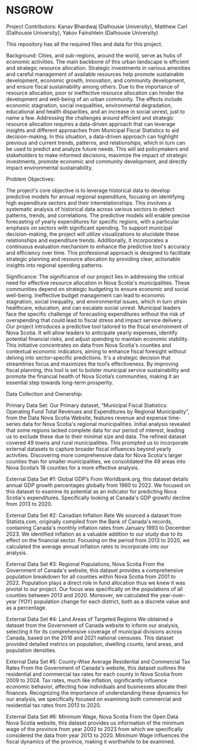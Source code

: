 # NSGROW

Project Contributors: Kanav Bhardwaj (Dalhousie University), Matthew Carl (Dalhousie University), Yakov Fainshtein (Dalhousie University)

This repository has all the required files and data for this project.

Background: Cities, and sub-regions, around the world, serve as hubs of economic activities. The main backbone of 
this urban landscape is efficient and strategic resource allocation. Strategic investments in various amenities and 
careful management of available resources help promote sustainable development, economic growth, 
innovation, and community development, and ensure fiscal sustainability among others. Due to the importance 
of resource allocation, poor or ineffective resource allocation can hinder the development and well-being of an 
urban community. The effects include economic stagnation, social inequalities, environmental degradation, 
educational and health disparities, and an increase in social unrest, just to name a few. Addressing the 
challenges around efficient and strategic resource allocation requires a data-driven approach that can leverage 
insights and different approaches from Municipal Fiscal Statistics to aid decision-making. In this situation, a 
data-driven approach can highlight previous and current trends, patterns, and relationships, which in turn can be 
used to predict and analyze future needs. This will aid policymakers and stakeholders to make informed 
decisions, maximize the impact of strategic investments, promote economic and community development, and 
directly impact environmental sustainability.

Problem Objectives:

The project's core objective is to leverage historical data to develop predictive models for annual regional 
expenditure, focusing on identifying high expenditure sectors and their interrelationships. This involves a 
systematic analysis of historical data across various sectors to detect patterns, trends, and correlations. The 
predictive models will enable precise forecasting of yearly expenditures for specific regions, with a particular 
emphasis on sectors with significant spending. To support municipal decision-making, the project will utilize 
visualizations to elucidate these relationships and expenditure trends. Additionally, it incorporates a continuous 
evaluation mechanism to enhance the predictive tool's accuracy and efficiency over time. This professional 
approach is designed to facilitate strategic planning and resource allocation by providing clear, actionable 
insights into regional spending patterns.

Significance: The significance of our project lies in addressing the critical need for effective resource allocation in 
Nova Scotia's municipalities. These communities depend on strategic budgeting to ensure economic and social 
well-being. Ineffective budget management can lead to economic stagnation, social inequality, and 
environmental issues, which in turn strain healthcare, education, and can escalate social unrest. Municipal 
leaders face the specific challenge of forecasting expenditures without the risk of overspending that could lead 
to fiscal stress and impact service delivery. Our project introduces a predictive tool tailored to the fiscal 
environment of Nova Scotia. It will allow leaders to anticipate yearly expenses, identify potential financial 
risks, and adjust spending to maintain economic stability. This initiative concentrates on data from Nova 
Scotia's counties and contextual economic indicators, aiming to enhance fiscal foresight without delving into 
sector-specific predictions. It's a strategic decision that streamlines focus and maximizes the tool’s 
effectiveness. By improving fiscal planning, this tool is set to bolster municipal service sustainability and 
promote the financial health of Nova Scotia’s communities, making it an essential step towards long-term 
prosperity.

Data Collection and Ownership:

Primary Data Set: 
Our Primary dataset, “Municipal Fiscal Statistics: Operating Fund Total Revenues and Expenditures by 
Regional Municipality”, from the Data Nova Scotia Website, features revenue and expense time-series data for 
Nova Scotia's regional municipalities. Initial analysis revealed that some regions lacked complete data for our 
period of interest, leading us to exclude these due to their minimal size and data. The refined dataset covered 49 
towns and rural municipalities. This prompted us to incorporate external datasets to capture broader fiscal 
influences beyond yearly activities. Discovering more comprehensive data for Nova Scotia's larger counties 
than for smaller municipalities, we consolidated the 49 areas into Nova Scotia’s 18 counties for a more effective 
analysis.

External Data Set #1: Global GDP’s
From Worldbank.org, this dataset details annual GDP growth percentages globally from 1960 to 2022. We 
focused on this dataset to examine its potential as an indicator for predicting Nova Scotia's expenditures. 
Specifically looking at Canada's GDP growth/ decline from 2013 to 2020. 

External Data Set #2: Canadian Inflation Rate
We sourced a dataset from Statista.com, originally compiled from the Bank of Canada's records, containing 
Canada's monthly inflation rates from January 1993 to December 2023. We identified inflation as a valuable 
addition to our study due to its effect on the financial sector. Focusing on the period from 2013 to 2020, we 
calculated the average annual inflation rates to incorporate into our analysis. 

External Data Set #3: Regional Populations, Nova Scotia
From the Government of Canada's website, this dataset provides a comprehensive population breakdown for all 
counties within Nova Scotia from 2001 to 2022. Population plays a direct role in fund allocation thus we knew 
it was pivotal to our project. Our focus was specifically on the populations of all counties between 2013 and 
2020. Moreover, we calculated the year-over-year (YOY) population change for each district, both as a discrete 
value and as a percentage.

External Data Set #4: Land Areas of Targeted Regions
We obtained a dataset from the Government of Canada website to inform our analysis, selecting it for its 
comprehensive coverage of municipal divisions across Canada, based on the 2016 and 2021 national censuses. 
This dataset provided detailed metrics on population, dwelling counts, land areas, and population densities. 

External Data Set #5: County-Wise Average Residential and Commercial Tax Rates
From the Government of Canada's website, this dataset outlines the residential and commercial tax rates for 
each county in Nova Scotia from 2009 to 2024. Tax rates, much like inflation, significantly influence economic 
behavior, affecting how individuals and businesses allocate their finances. Recognizing the importance of 
understanding these dynamics for our analysis, we specifically focused on examining both commercial and 
residential tax rates from 2013 to 2020. 

External Data Set #6: Minimum Wage, Nova Scotia
From the Open Data Nova Scotia website, this dataset provides us information of the minimum wage of the 
province from year 2002 to 2023 from which we specifically considered the data from year 2013 to 2020. 
Minimum Wage influences the fiscal dynamics of the province, making it worthwhile to be examined.
